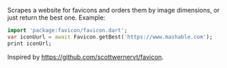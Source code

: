 Scrapes a website for favicons and orders them by image dimensions, or just return the best one. Example:

```dart
import 'package:favicon/favicon.dart';
var iconUurl = await Favicon.getBest('https://www.mashable.com');
print iconUrl;
```

Inspired by https://github.com/scottwernervt/favicon.

